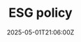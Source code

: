 ---
title: ESG policy
linkTitle: ESG policy
date: '2025-05-01T21:06:00Z'
weight: 1
description: Green Orbit Digital is committed to integrating Environmental, Social,
  and Governance (ESG) principles into its marketing services for the space industry,
  promoting sustainability, diversity, and ethical practices while ensuring alignment
  with the United Nations Sustainable Development Goals. The policy emphasizes responsible
  operations, stakeholder engagement, and annual reviews for continued effectiveness.
draft: false
ref: esg-policy
---